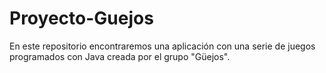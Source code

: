 # Proyecto-Guejos

En este repositorio encontraremos una aplicación con una serie de juegos programados con Java creada por el grupo "Güejos".
